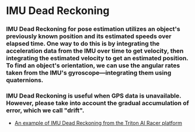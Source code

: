 # IMU Dead Reckoning
### IMU Dead Reckoning for pose estimation utilizes an object's previously known position and its estimated speeds over elapsed time. One way to do this is by integrating the acceleration data from the IMU over time to get velocity, then integrating the estimated velocity to get an estimated position. To find an object's orientation, we can use the angular rates taken from the IMU's gyroscope—integrating them using quaternions.

### IMU Dead Reckoning is useful when GPS data is unavailable. However, please take into account the gradual accumulation of error, which we call "drift".

- [An example of IMU Dead Reckoning from the Triton AI Racer platform](https://github.com/Triton-AI/Triton-AI-Racer-ROS2/blob/96c5d9303b7f1d88dabf7ae9ceb214741d41f20d/src/interface/donkeysim_tai_interface/donkeysim_tai_interface/donkeysim_client_node.py#L244)
